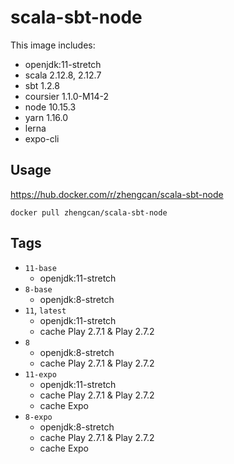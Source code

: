 # scala-sbt-node

This image includes:
- openjdk:11-stretch
- scala 2.12.8, 2.12.7
- sbt 1.2.8
- coursier 1.1.0-M14-2
- node 10.15.3
- yarn 1.16.0
- lerna
- expo-cli

## Usage

https://hub.docker.com/r/zhengcan/scala-sbt-node

```
docker pull zhengcan/scala-sbt-node
```

## Tags

- `11-base`
  - openjdk:11-stretch
- `8-base`
  - openjdk:8-stretch
- `11`, `latest`
  - openjdk:11-stretch
  - cache Play 2.7.1 & Play 2.7.2
- `8`
  - openjdk:8-stretch
  - cache Play 2.7.1 & Play 2.7.2
- `11-expo`
  - openjdk:11-stretch
  - cache Play 2.7.1 & Play 2.7.2
  - cache Expo
- `8-expo`
  - openjdk:8-stretch
  - cache Play 2.7.1 & Play 2.7.2
  - cache Expo

